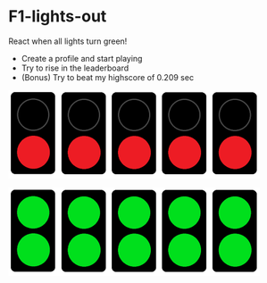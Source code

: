 # F1-lights-out

React when all lights turn green! 

- Create a profile and start playing
- Try to rise in the leaderboard
- (Bonus) Try to beat my highscore of 0.209 sec

![redlights](assets/red_lights450x158.png)

![greenlights](assets/green_lights450x158.png)

